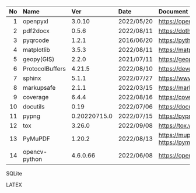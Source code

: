 
|No |Name|Ver|Date|Document URL|Source URL|Python package URL|
|--:|:-- |:--|:-- |:--         |:--       |:--|
|  1|openpyxl   |3.0.10 |2022/05/20 |https://openpyxl.readthedocs.io/en/stable/ |https://foss.heptapod.net/openpyxl/openpyxl |https://pypi.org/project/openpyxl/ |
|  2|pdf2docx   |0.5.6  |2022/08/11 |https://dothinking.github.io/pdf2docx/ |https://github.com/dothinking/pdf2docx |https://pypi.org/project/pdf2docx/ |
|  3|pyqrcode   |1.2.1  |2016/06/20 |https://pythonhosted.org/PyQRCode/ |https://github.com/mnooner256/pyqrcode |https://pypi.org/project/PyQRCode/ |
|  4|matplotlib |3.5.3  |2022/08/11 |https://matplotlib.org/ |https://github.com/matplotlib/matplotlib |https://pypi.org/project/matplotlib/ |
|  5|geopy(GIS) |2.2.0  |2021/07/11 |https://geopy.readthedocs.io/en/latest/ |https://github.com/geopy/geopy |https://pypi.org/project/geopy/ |
|  6|ProtocolBuffers |4.21.5 |2022/08/10 |https://developers.google.com/protocol-buffers/ |https://github.com/protocolbuffers/protobuf |https://pypi.org/project/protobuf/ |
|  7|sphinx     |5.1.1  |2022/07/27 |https://www.sphinx-doc.org/en/master/ |https://github.com/sphinx-doc/sphinx |https://pypi.org/project/Sphinx/ |
|  8|markupsafe |2.1.1  |2022/03/15 |https://markupsafe.palletsprojects.com/en/2.1.x/ |https://github.com/pallets/markupsafe/ |https://pypi.org/project/MarkupSafe/ |
|  9|coverage   |6.4.4  |2022/08/16 |https://coverage.readthedocs.io/en/6.4.4/ |https://github.com/nedbat/coveragepy |https://pypi.org/project/coverage/ |
| 10|docutils   |0.19   |2022/07/06 |https://docutils.sourceforge.io/ |https://repo.or.cz/docutils.git |https://pypi.org/project/docutils/ |
| 11|pypng      |0.20220715.0 | 2022/07/15 |https://pypng.readthedocs.io/en/latest/|https://gitlab.com/drj11/pypng/ |https://pypi.org/project/pypng/ |
| 12|tox        |3.26.0 |2022/09/08 |https://tox.wiki/en/latest/ |https://github.com/tox-dev/tox |https://pypi.org/project/tox/ |
| 13|PyMuPDF    |1.20.2 |2022/08/13 |https://mupdf.com/ https://pymupdf.readthedocs.io/en/latest/ |https://github.com/pymupdf/PyMuPDF |https://pypi.org/project/PyMuPDF/|
| 14|opencv-python|4.6.0.66 |2022/06/08 |https://opencv.org/ |https://github.com/opencv/opencv |https://pypi.org/project/opencv-python/|

SQLite

LATEX

